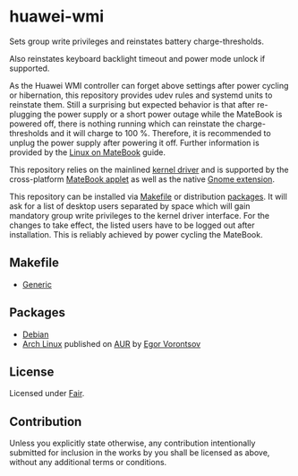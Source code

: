 # huawei-wmi

Sets group write privileges and reinstates battery charge-thresholds.

Also reinstates keyboard backlight timeout and power mode unlock if supported.

As the Huawei WMI controller can forget above settings after power cycling or hibernation, this
repository provides udev rules and systemd units to reinstate them. Still a surprising but expected
behavior is that after re-plugging the power supply or a short power outage while the MateBook is
powered off, there is nothing running which can reinstate the charge-thresholds and it will charge
to 100 %. Therefore, it is recommended to unplug the power supply after powering it off. Further
information is provided by the [Linux on MateBook] guide.

This repository relies on the mainlined [kernel driver] and is supported by the cross-platform
[MateBook applet] as well as the native [Gnome extension].

[kernel driver]: https://github.com/aymanbagabas/Huawei-WMI
[MateBook applet]: https://github.com/nekr0z/matebook-applet
[Gnome extension]: https://github.com/egormanga/gnome-extension-huawei-wmi
[Linux on MateBook]: https://github.com/nekr0z/linux-on-huawei-matebook-13-2019

This repository can be installed via [Makefile](#Makefile) or distribution [packages](#Packages). It
will ask for a list of desktop users separated by space which will gain mandatory group write
privileges to the kernel driver interface. For the changes to take effect, the listed users have to
be logged out after installation. This is reliably achieved by power cycling the MateBook.

## Makefile

  * [Generic](generic)

## Packages

  * [Debian](debian)
  * [Arch Linux] published on [AUR] by [Egor Vorontsov]

[Arch Linux]: https://github.com/egormanga/aur-huawei-wmi
[AUR]: https://aur.archlinux.org/packages/huawei-wmi
[Egor Vorontsov]: https://github.com/egormanga

## License

Licensed under [Fair].

[Fair]: https://opensource.org/licenses/Fair

## Contribution

Unless you explicitly state otherwise, any contribution intentionally submitted for inclusion in the
works by you shall be licensed as above, without any additional terms or conditions.
